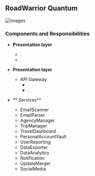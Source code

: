 ## RoadWarrior Quantum
![images](../diagrams/quanta/RoadWarrior-Logical-Architecture.jpg)

### Components and Responsibilities
* **Presentation layer**
  * .
  * .
 
* **Presentation layer**
  * API Gateway
	* .
	* .
	
* ** Services**
  * EmailScanner
  * EmailParser
  * AgencyManager
  * TripManager
  * TravelDashboard
  * PersonalAccountVault
  * UserReporting
  * DataExporter
  * DataAnalytics
  * Notification
  * UpdateMerger
  * SocialMedia
